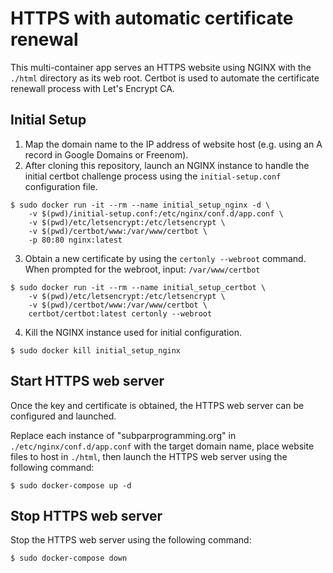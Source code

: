 # HTTPS with automatic certificate renewal

This multi-container app serves an HTTPS website using NGINX with the `./html` directory as its web root. Certbot is used to automate the certificate renewall process with Let's Encrypt CA.

## Initial Setup

1. Map the domain name to the IP address of website host (e.g. using an A record in Google Domains or Freenom).
2. After cloning this repository, launch an NGINX instance to handle the initial certbot challenge process using the `initial-setup.conf` configuration file.

```
$ sudo docker run -it --rm --name initial_setup_nginx -d \
    -v $(pwd)/initial-setup.conf:/etc/nginx/conf.d/app.conf \
    -v $(pwd)/etc/letsencrypt:/etc/letsencrypt \
    -v $(pwd)/certbot/www:/var/www/certbot \
    -p 80:80 nginx:latest
```

3. Obtain a new certificate by using the `certonly --webroot` command. When prompted for the webroot, input: `/var/www/certbot`

```
$ sudo docker run -it --rm --name initial_setup_certbot \
    -v $(pwd)/etc/letsencrypt:/etc/letsencrypt \
    -v $(pwd)/certbot/www:/var/www/certbot \
    certbot/certbot:latest certonly --webroot
```

4. Kill the NGINX instance used for initial configuration.

```
$ sudo docker kill initial_setup_nginx
```

## Start HTTPS web server

Once the key and certificate is obtained, the HTTPS web server can be configured and launched.

Replace each instance of "subparprogramming.org" in `./etc/nginx/conf.d/app.conf` with the target domain name, place website files to host in `./html`, then launch the HTTPS web server using the following command:

```
$ sudo docker-compose up -d
```

## Stop HTTPS web server

Stop the HTTPS web server using the following command:

```
$ sudo docker-compose down
```